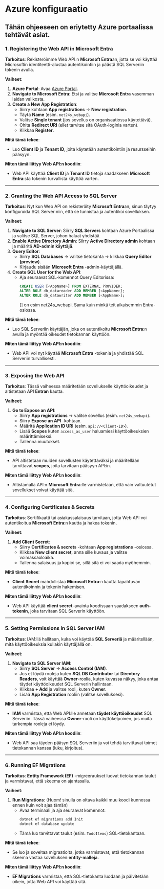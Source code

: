 
# Azure konfiguraatio

Tähän ohjeeseen on eriytetty Azure portaalissa tehtävät asiat.
---

### **1. Registering the Web API in Microsoft Entra**

**Tarkoitus**: Rekisteröimme Web API:n **Microsoft Entra**an, jotta se voi käyttää Microsoftin identiteetti-alustaa autentikointiin ja päästä SQL Serveriin tokenin avulla.

**Vaiheet**:
1. **Azure Portal**: Avaa [Azure Portal](https://portal.azure.com/).
2. **Navigate to Microsoft Entra**: Etsi ja valitse **Microsoft Entra** vasemman laidan valikosta.
3. **Create a New App Registration**:
   - Siirry kohtaan **App registrations** → **New registration**.
   - Täytä **Name** (esim. `net24s_webapi`).
   - Valitse **Single tenant** (jos sovellus on organisaatiossa käytettävä).
   - Ohita **Redirect URI** (ellet tarvitse sitä OAuth-loginia varten).
   - Klikkaa **Register**.

**Mitä tämä tekee**:  
- Luo **Client ID** ja **Tenant ID**, joita käytetään autentikointiin ja resursseihin pääsyyn.

**Miten tämä liittyy Web API:n koodiin**:  
- Web API käyttää **Client ID** ja **Tenant ID** tietoja saadakseen **Microsoft Entra**:sta tokenin turvallista käyttöä varten. 

---

### **2. Granting the Web API Access to SQL Server**

**Tarkoitus**: Nyt kun Web API on rekisteröity **Microsoft Entra**an, sinun täytyy konfiguroida SQL Server niin, että se tunnistaa ja autentikoi sovelluksen.

**Vaiheet**:
1. **Navigate to SQL Server**: Siirry **SQL Servers** kohtaan Azure Portaalissa ja valitse SQL Server, johon haluat yhdistää.
2. **Enable Active Directory Admin**: Siirry **Active Directory admin** kohtaan ja määritä **AD-admin käyttäjä**.
3. **Query Editor**:
   - Siirry **SQL Databases** → valitse tietokanta → klikkaa **Query Editor (preview)**.
   - Kirjaudu sisään **Microsoft Entra** -admin-käyttäjällä.
4. **Create SQL User for the Web API**:
   - Aja seuraavat SQL-komennot Query Editorissa:
     ```sql
     CREATE USER [<AppName>] FROM EXTERNAL PROVIDER;
     ALTER ROLE db_datareader ADD MEMBER [<AppName>];
     ALTER ROLE db_datawriter ADD MEMBER [<AppName>];
     ```
     [<AppName>] on esim net24s_webapi. Sama kuin minkä teit aikaisemmin Entra-osiossa.

**Mitä tämä tekee**:  
- Luo SQL Serveriin käyttäjän, joka on autentikoitu **Microsoft Entra**:n avulla ja myöntää oikeudet tietokannan käyttöön.

**Miten tämä liittyy Web API:n koodiin**:  
- Web API voi nyt käyttää **Microsoft Entra** -tokenia ja yhdistää SQL Serveriin turvallisesti.

---

### **3. Exposing the Web API**

**Tarkoitus**: Tässä vaiheessa määritetään sovellukselle käyttöoikeudet ja altistetaan API **Entran** kautta.

**Vaiheet**:
1. **Go to Expose an API**:
   - Siirry **App registrations** → valitse sovellus (esim. `net24s_webapi`).
   - Siirry **Expose an API** -kohtaan.
   - Määritä **Application ID URI** (esim. `api://<Client-ID>`).
   - Lisää **Scopes** kuten `access_as_user` haluamiesi käyttöoikeuksien määrittämiseksi.
   - Tallenna muutokset.

**Mitä tämä tekee**:  
- API altistetaan muiden sovellusten käytettäväksi ja määritellään tarvittavat **scopes**, joita tarvitaan pääsyyn API:in.

**Miten tämä liittyy Web API:n koodiin**:  
- Altistamalla API:n **Microsoft Entra**:lle varmistetaan, että vain valtuutetut sovellukset voivat käyttää sitä.

---

### **4. Configuring Certificates & Secrets**

**Tarkoitus**: Sertifikaatti tai asiakassalaisuus tarvitaan, jotta Web API voi autentikoitua **Microsoft Entra**:n kautta ja hakea tokenin.

**Vaiheet**:
1. **Add Client Secret**:
   - Siirry **Certificates & secrets** -kohtaan **App registrations** -osiossa.
   - Klikkaa **New client secret**, anna sille kuvaus ja valitse voimassaoloaika.
   - Tallenna salaisuus ja kopioi se, sillä sitä ei voi saada myöhemmin.

**Mitä tämä tekee**:  
- **Client Secret** mahdollistaa **Microsoft Entra**:n kautta tapahtuvan autentikoinnin ja tokenin hakemisen.

**Miten tämä liittyy Web API:n koodiin**:  
- Web API käyttää **client secret**-avainta koodissaan saadakseen **auth-tokenin**, joka tarvitaan SQL Serverin käyttöön.

---

### **5. Setting Permissions in SQL Server IAM**

**Tarkoitus**: IAM:llä hallitaan, kuka voi käyttää **SQL Serveriä** ja määritellään, mitä käyttöoikeuksia kullakin käyttäjällä on.

**Vaiheet**:
1. **Navigate to SQL Server IAM**:
   - Siirry **SQL Server** → **Access Control (IAM)**.
   - Jos et löydä rooleja kuten **SQL DB Contributor** tai **Directory Readers**, voit käyttää **Owner**-roolia, kuten kuvassa näkyy, joka antaa täydet käyttöoikeudet SQL Serverin hallintaan.
   - Klikkaa **+ Add** ja valitse rooli, kuten **Owner**.
   - Lisää **App Registration** rooliin (valitse sovelluksesi).

**Mitä tämä tekee**:  
- **IAM** varmistaa, että Web API:lle annetaan **täydet käyttöoikeudet** SQL Serveriin. Tässä vaiheessa **Owner**-rooli on käyttökelpoinen, jos muita tarkempia rooleja ei löydy.

**Miten tämä liittyy Web API:n koodiin**:  
- Web API saa täyden pääsyn SQL Serveriin ja voi tehdä tarvittavat toimet tietokannan kanssa (luku, kirjoitus).

---

### **6. Running EF Migrations**

**Tarkoitus**: **Entity Framework (EF)** -migreeraukset luovat tietokannan taulut ja varmistavat, että skeema on ajantasalla.

**Vaiheet**:
1. **Run Migrations**:
(Huom! sinulla on oltava kaikki muu koodi kunnossa ennen kuin voit ajaa tämän)
   - Avaa terminaali ja aja seuraavat komennot:
     ```bash
     dotnet ef migrations add Init
     dotnet ef database update
     ```
   - Tämä luo tarvittavat taulut (esim. `TodoItems`) SQL-tietokantaan.

**Mitä tämä tekee**:  
- Se luo ja soveltaa migraatioita, jotka varmistavat, että tietokannan skeema vastaa sovelluksen **entity-malleja**.

**Miten tämä liittyy Web API:n koodiin**:  
- **EF Migrations** varmistaa, että SQL-tietokanta luodaan ja päivitetään oikein, jotta Web API voi käyttää sitä.
